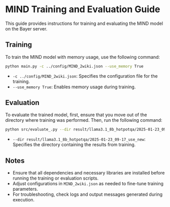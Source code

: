 # MIND Training and Evaluation Guide

This guide provides instructions for training and evaluating the MIND model on the Bayer server.

## Training

To train the MIND model with memory usage, use the following command:

```sh
python main.py -c ../config/MIND_2wiki.json --use_memory True
```

- `-c ../config/MIND_2wiki.json`: Specifies the configuration file for the training.
- `--use_memory True`: Enables memory usage during training.

## Evaluation

To evaluate the trained model, first, ensure that you move out of the directory where training was performed. Then, run the following command:

```sh
python src/evaluate_.py --dir result/llama3.1_8b_hotpotqa/2025-01-23_09-17_use_new
```

- `--dir result/llama3.1_8b_hotpotqa/2025-01-23_09-17_use_new`: Specifies the directory containing the results from training.

## Notes

- Ensure that all dependencies and necessary libraries are installed before running the training or evaluation scripts.
- Adjust configurations in `MIND_2wiki.json` as needed to fine-tune training parameters.
- For troubleshooting, check logs and output messages generated during execution.

